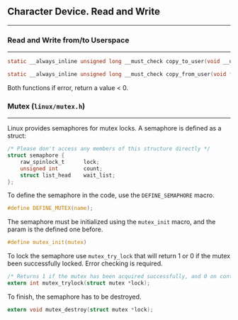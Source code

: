 ## Character Device. Read and Write
---

### Read and Write from/to Userspace
---
```c
static __always_inline unsigned long __must_check copy_to_user(void __user *to, const void *from, unsigned long n);
```
```c
static __always_inline unsigned long __must_check copy_from_user(void *to, const void __user *from, unsigned long n)
```
Both functions if error, return a value < 0.

### Mutex (`linux/mutex.h`)
---
Linux provides semaphores for mutex locks. A semaphore is defined as a struct:
```c
/* Please don't access any members of this structure directly */
struct semaphore {
	raw_spinlock_t		lock;
	unsigned int		count;
	struct list_head	wait_list;
};
```
To define the semaphore in the code, use the `DEFINE_SEMAPHORE` macro.
```c 
#define DEFINE_MUTEX(name);
```
The semaphore must be initialized using the `mutex_init` macro, and the param is the defined one before.
```c 
#define mutex_init(mutex)
```
To lock the semaphore use `mutex_try_lock` that will return 1 or 0 if the mutex been successfully locked. Error checking is required.
```c
/* Returns 1 if the mutex has been acquired successfully, and 0 on contention. */
extern int mutex_trylock(struct mutex *lock);
```
To finish, the semaphore has to be destroyed.
```c
extern void mutex_destroy(struct mutex *lock);
```



